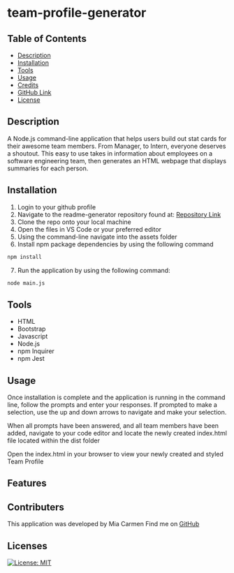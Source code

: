 # team-profile-generator

## Table of Contents
- [Description](#description)
- [Installation](#installation)
- [Tools](#tools)
- [Usage](#usage)
- [Credits](#credits)
- [GitHub Link](#github)
- [License](#license)


## Description

A Node.js command-line application that helps users build out stat cards for their awesome team members. From Manager, to Intern, everyone deserves a shoutout. This easy to use takes in information about employees on a software engineering team, then generates an HTML webpage that displays summaries for each person.



## Installation

1. Login to your github profile
2. Navigate to the readme-generator repository found at: [Repository Link](https://github.com/Miacarmen/team-profile-generator)
3. Clone the repo onto your local machine
4. Open the files in VS Code or your preferred editor
5. Using the command-line navigate into the assets folder
6. Install npm package dependencies by using the following command

```bash
npm install
```

7. Run the application by using the following command:

```bash
node main.js
```





## Tools
* HTML
* Bootstrap
* Javascript
* Node.js
* npm Inquirer
* npm Jest



## Usage

Once installation is complete and the application is running in the command line, follow the prompts and enter your responses. If prompted to make a selection, use the up and down arrows to navigate and make your selection. 

When all prompts have been answered, and all team members have been added, navigate to your code editor and locate the newly created index.html file located within the dist folder

Open the index.html in your browser to view your newly created and styled Team Profile


## Features


## Contributers

This application was developed by Mia Carmen
Find me on [GitHub](https://github.com/Miacarmen) 

## Licenses

[![License: MIT](https://img.shields.io/badge/License-MIT-blue.svg)](https://opensource.org/licenses/MIT)